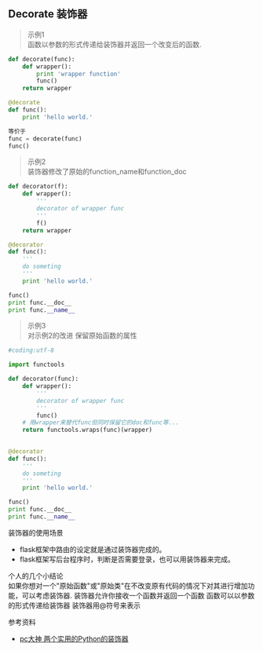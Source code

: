 ## Decorate 装饰器


> 示例1  
> 函数以参数的形式传递给装饰器并返回一个改变后的函数.

```python
def decorate(func):
    def wrapper():
        print 'wrapper function'
        func()
    return wrapper

@decorate
def func():
    print 'hello world.'

等价于
func = decorate(func)
func()
```

> 示例2  
> 装饰器修改了原始的function\_name和function\_doc

```python
def decorator(f):
    def wrapper():
        '''
        decorator of wrapper func
        '''
        f()
    return wrapper

@decorator
def func():
    '''
    do someting
    '''
    print 'hello world.'

func()
print func.__doc__
print func.__name__
```

> 示例3  
> 对示例2的改进 保留原始函数的属性

```python
#coding:utf-8

import functools

def decorator(func):
    def wrapper():
        '''
        decorator of wrapper func
        '''
        func()
    # 用wrapper来替代func但同时保留它的doc和func等...
    return functools.wraps(func)(wrapper)
    

@decorator
def func():
    '''
    do someting
    '''
    print 'hello world.'

func()
print func.__doc__
print func.__name__
```

装饰器的使用场景
- flask框架中路由的设定就是通过装饰器完成的。  
- flask框架写后台程序时，判断是否需要登录，也可以用装饰器来完成。  

个人的几个小结论  
如果你想对一个"原始函数"或"原始类"在不改变原有代码的情况下对其进行增加功能，可以考虑装饰器.
装饰器允许你接收一个函数并返回一个函数
函数可以以参数的形式传递给装饰器
装饰器用@符号来表示

参考资料
- [pc大神 两个实用的Python的装饰器](https://zhuanlan.zhihu.com/p/20175869)
